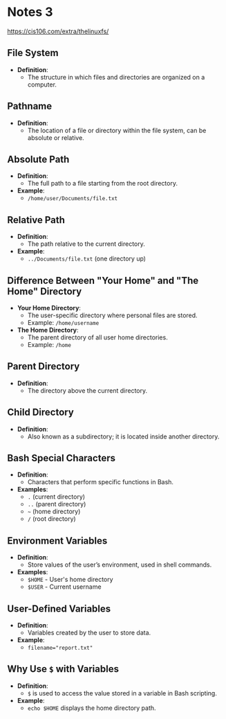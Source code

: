 # Notes 3

https://cis106.com/extra/thelinuxfs/

## File System
* **Definition**: 
  * The structure in which files and directories are organized on a computer.

## Pathname
* **Definition**: 
  * The location of a file or directory within the file system, can be absolute or relative.

## Absolute Path
* **Definition**: 
  * The full path to a file starting from the root directory.
* **Example**: 
  * `/home/user/Documents/file.txt`

## Relative Path
* **Definition**: 
  * The path relative to the current directory.
* **Example**: 
  * `../Documents/file.txt` (one directory up)

## Difference Between "Your Home" and "The Home" Directory
* **Your Home Directory**: 
  * The user-specific directory where personal files are stored.
  * Example: `/home/username`
* **The Home Directory**: 
  * The parent directory of all user home directories.
  * Example: `/home`

## Parent Directory
* **Definition**: 
  * The directory above the current directory.

## Child Directory
* **Definition**: 
  * Also known as a subdirectory; it is located inside another directory.

## Bash Special Characters
* **Definition**: 
  * Characters that perform specific functions in Bash.
* **Examples**: 
  * `.` (current directory)
  * `..` (parent directory)
  * `~` (home directory)
  * `/` (root directory)

## Environment Variables
* **Definition**: 
  * Store values of the user’s environment, used in shell commands.
* **Examples**: 
  * `$HOME` - User's home directory
  * `$USER` - Current username

## User-Defined Variables
* **Definition**: 
  * Variables created by the user to store data.
* **Example**: 
  * `filename="report.txt"`

## Why Use `$` with Variables
* **Definition**: 
  * `$` is used to access the value stored in a variable in Bash scripting.
* **Example**: 
  * `echo $HOME` displays the home directory path.